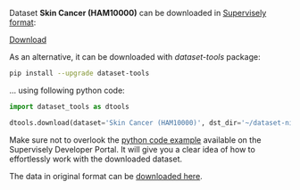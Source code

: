 Dataset **Skin Cancer (HAM10000)** can be downloaded in [Supervisely format](https://developer.supervisely.com/api-references/supervisely-annotation-json-format):

 [Download](https://assets.supervisely.com/supervisely-supervisely-assets-public/teams_storage/o/h/o3/h3aJtYoxX4estp2KFZgjOIE63OTYIdwzoKjMsDWPGnpMp7msE7LfLuju75mo9pTAYZ1VknuoKruhBwyetIFFBHa93M8XpveYslHvaQQ67xfQ3aKO1eD3q9d1kkKL.tar)

As an alternative, it can be downloaded with *dataset-tools* package:
``` bash
pip install --upgrade dataset-tools
```

... using following python code:
``` python
import dataset_tools as dtools

dtools.download(dataset='Skin Cancer (HAM10000)', dst_dir='~/dataset-ninja/')
```
Make sure not to overlook the [python code example](https://developer.supervisely.com/getting-started/python-sdk-tutorials/iterate-over-a-local-project) available on the Supervisely Developer Portal. It will give you a clear idea of how to effortlessly work with the downloaded dataset.

The data in original format can be [downloaded here](https://www.kaggle.com/datasets/surajghuwalewala/ham1000-segmentation-and-classification/download?datasetVersionNumber=2).